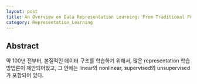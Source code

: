 ```yaml
---
layout: post
title: An Overview on Data Representation Learning: From Traditional Feature Learning to Recent Deep Learning 번역
category: Representation_Learning
---
```


## Abstract

약 100년 전부터, 본질적인 데이터 구조를 학습하기 위해서, 많은 representation 학습 방법론이 제안되어왔고, 그 안에는 linear와 nonlinear, supervised와 unsupervised가 포함되어 있다.

